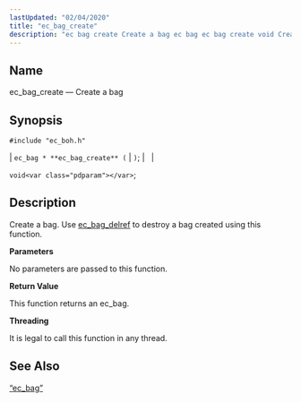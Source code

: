 ```yaml
---
lastUpdated: "02/04/2020"
title: "ec_bag_create"
description: "ec bag create Create a bag ec bag ec bag create void Create a bag Use ec bag delref to destroy a bag created using this function No parameters are passed to this function This function returns an ec bag It is legal to call this function in any thread..."
---
```


<a name="apis.ec_bag_create"></a> 
## Name

ec_bag_create — Create a bag

## Synopsis

`#include "ec_boh.h"`

| `ec_bag * **ec_bag_create** (` | <var class="pdparam"></var>`)`; |   |

`void<var class="pdparam"></var>`;<a name="idp47294688"></a> 
## Description

Create a bag. Use [ec_bag_delref](/momentum/3/3-api/apis-ec-bag-delref) to destroy a bag created using this function.

**<a name="idp47296656"></a> Parameters**

No parameters are passed to this function.

**<a name="idp47297584"></a> Return Value**

This function returns an ec_bag.

**<a name="idp47298512"></a> Threading**

It is legal to call this function in any thread.

<a name="idp47299616"></a> 
## See Also

[“ec_bag”](/momentum/3/3-api/structs-ec-bag)